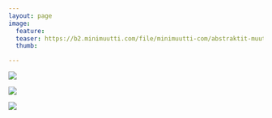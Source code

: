 ```yaml
---
layout: page
image:
  feature:
  teaser: https://b2.minimuutti.com/file/minimuutti-com/abstraktit-muut/1/DS27358-245px.jpg
  thumb:

---
```


[![](https://b2.minimuutti.com/file/minimuutti-com/abstraktit-muut/1/DS27356-800px.jpg)](https://dl.dropboxusercontent.com/sh/ea1wtnz7z734o12/AACwas0N5n2NMuG7TgTC5ftma/abstraktit-muut/1/DS27356.jpg)

[![](https://b2.minimuutti.com/file/minimuutti-com/abstraktit-muut/1/DS27358-800px.jpg)](https://dl.dropboxusercontent.com/sh/ea1wtnz7z734o12/AADFTJKkyArl5rF6JgTheAKIa/abstraktit-muut/1/DS27358.jpg)

[![](https://b2.minimuutti.com/file/minimuutti-com/abstraktit-muut/1/DS27360-800px.jpg)](https://dl.dropboxusercontent.com/sh/ea1wtnz7z734o12/AAAPCBa4-gCGiYhid1gZHQs8a/abstraktit-muut/1/DS27360.jpg)
